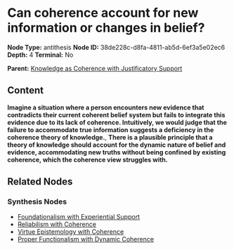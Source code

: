 # Can coherence account for new information or changes in belief?

**Node Type:** antithesis
**Node ID:** 38de228c-d8fa-4811-ab5d-6ef3a5e02ec6
**Depth:** 4
**Terminal:** No

**Parent:** [Knowledge as Coherence with Justificatory Support](knowledge-as-coherence-with-justificatory-support-synthesis-8b48fbf7-ea00-4a00-b6e2-544a00118a63.md)

## Content

**Imagine a situation where a person encounters new evidence that contradicts their current coherent belief system but fails to integrate this evidence due to its lack of coherence. Intuitively, we would judge that the failure to accommodate true information suggests a deficiency in the coherence theory of knowledge.**, **There is a plausible principle that a theory of knowledge should account for the dynamic nature of belief and evidence, accommodating new truths without being confined by existing coherence, which the coherence view struggles with.**

## Related Nodes

### Synthesis Nodes

- [Foundationalism with Experiential Support](foundationalism-with-experiential-support-synthesis-61f74164-cc28-4f80-953c-650a18cc3931.md)
- [Reliabilism with Coherence](reliabilism-with-coherence-synthesis-93e90c8b-4dd0-4df5-9729-d027b8a4b8b8.md)
- [Virtue Epistemology with Coherence](virtue-epistemology-with-coherence-synthesis-5530dce6-4140-47ff-b51b-85713b936d44.md)
- [Proper Functionalism with Dynamic Coherence](proper-functionalism-with-dynamic-coherence-synthesis-ba373fba-42ec-4160-88a5-bc369001aec3.md)
